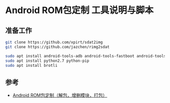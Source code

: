 # Android ROM包定制 工具说明与脚本

## 准备工作

```sh
git clone https://github.com/xpirt/sdat2img
git clone https://github.com/jazchen/rimg2sdat

sudo apt install android-tools-adb android-tools-fastboot android-tools-fsutils
sudo apt install python2.7 python-pip
sudo apt install brotli
```

## 参考

- [Android ROM包定制（解包，增删模块，打包）](https://luoyesiqiu.github.io/2019/04/30/Android-ROM%E5%8C%85%E5%AE%9A%E5%88%B6%EF%BC%88%E8%A7%A3%E5%8C%85%EF%BC%8C%E5%A2%9E%E5%88%A0%E6%A8%A1%E5%9D%97%EF%BC%8C%E6%89%93%E5%8C%85%EF%BC%89/)